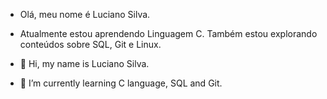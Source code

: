 - Olá, meu nome é Luciano Silva.
- Atualmente estou aprendendo Linguagem C. Também estou explorando conteúdos sobre SQL, Git e Linux.

- 👋 Hi, my name is Luciano Silva.
- 🌱 I’m currently learning C language, SQL and Git.
